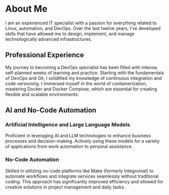 # About Me

I am an experienced IT specialist with a passion for everything related to Linux, automation, and DevOps. Over the last twelve years, I've developed skills that have allowed me to design, implement, and manage technologically advanced infrastructures.

## Professional Experience

My journey to becoming a DevOps specialist has been filled with intense, self-planned weeks of learning and practice. Starting with the fundamentals of DevOps and Git, I solidified my knowledge of continuous integration and code versioning. I immersed myself in the world of containerization, mastering Docker and Docker Compose, which are essential for creating flexible and scalable environments.

## AI and No-Code Automation

### Artificial Intelligence and Large Language Models
Proficient in leveraging AI and LLM technologies to enhance business processes and decision-making. Actively using these models for a variety of applications from work automation to personal assistance.

### No-Code Automation
Skilled in utilizing no-code platforms like Make (formerly Integromat) to automate workflows and integrate services seamlessly without traditional coding. This approach has significantly improved efficiency and allowed for creative solutions in project management and daily tasks. 